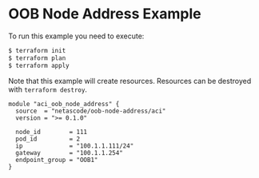 <!-- BEGIN_TF_DOCS -->
# OOB Node Address Example

To run this example you need to execute:

```bash
$ terraform init
$ terraform plan
$ terraform apply
```

Note that this example will create resources. Resources can be destroyed with `terraform destroy`.

```hcl
module "aci_oob_node_address" {
  source  = "netascode/oob-node-address/aci"
  version = ">= 0.1.0"

  node_id        = 111
  pod_id         = 2
  ip             = "100.1.1.111/24"
  gateway        = "100.1.1.254"
  endpoint_group = "OOB1"
}
```
<!-- END_TF_DOCS -->